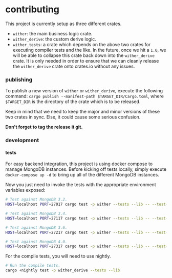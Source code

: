 contributing
============
This project is currently setup as three different crates.

- `wither`: the main business logic crate.
- `wither_derive`: the custom derive logic.
- `wither_tests`: a crate which depends on the above two crates for executing compiler tests and the like. In the future, once we hit a `1.0`, we will be able to collapse this crate back down into the `wither_derive` crate. It is only needed in order to ensure that we can cleanly release the `wither_derive` crate onto crates.io without any issues.

### publishing
To publish a new version of `wither` or `wither_derive`, execute the following command: `cargo publish --manifest-path $TARGET_DIR/Cargo.toml`, where `$TARGET_DIR` is the directory of the crate which is to be released.

Keep in mind that we need to keep the major and minor versions of these two crates in sync. Else, it could cause some serious confusion.

**Don't forget to tag the release it git.**

### development
#### tests
For easy backend integration, this project is using docker compose to manage MongoDB instances. Before kicking off tests locally, simply execute `docker-compose up -d` to bring up all of the different MongoDB instances.

Now you just need to invoke the tests with the appropriate environment variables exposed:

```bash
# Test against MongoDB 3.2.
HOST=localhost PORT=27017 cargo test -p wither --tests --lib -- --test-threads=1

# Test against MongoDB 3.4.
HOST=localhost PORT=27117 cargo test -p wither --tests --lib -- --test-threads=1

# Test against MongoDB 3.6.
HOST=localhost PORT=27217 cargo test -p wither --tests --lib -- --test-threads=1

# Test against MongoDB 4.0.
HOST=localhost PORT=27317 cargo test -p wither --tests --lib -- --test-threads=1
```

For the compile tests, you will need to use nightly.

```bash
# Run the compile tests.
cargo +nightly test -p wither_derive --tests --lib
```
